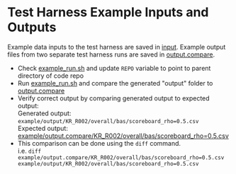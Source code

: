 # Test Harness Example Inputs and Outputs

Example data inputs to the test harness are saved in [input](input). Example output files from two separate test harness runs are saved in [output.compare](output.compare).

- Check [example_run.sh](example_run.sh) and update `REPO` variable to point to parent directory of code repo
- Run [example_run.sh](example_run.sh) and compare the generated "output" folder to [output.compare](output.compare)
- Verify correct output by comparing generated output to expected output: <br>Generated output: `example/output/KR_R002/overall/bas/scoreboard_rho=0.5.csv` <br>Expected output: [example/output.compare/KR_R002/overall/bas/scoreboard_rho=0.5.csv](output.compare/KR_R002/overall/bas/scoreboard_rho=0.5.csv) 
- This comparison can be done using the `diff` command. <br>i.e. `diff example/output.compare/KR_R002/overall/bas/scoreboard_rho=0.5.csv example/output/KR_R002/overall/bas/scoreboard_rho=0.5.csv`

